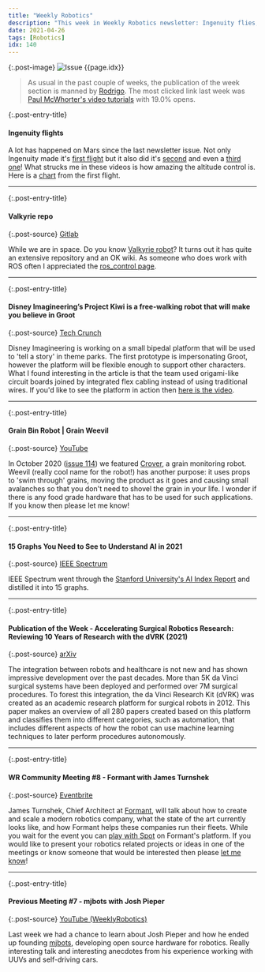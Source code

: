 ```yaml
---
title: "Weekly Robotics"
description: "This week in Weekly Robotics newsletter: Ingenuity flies, NASA's Valkyrie robot repository, Disney's Kiwi bipedal platform, robot moving grains and more!"
date: 2021-04-26
tags: [Robotics]
idx: 140
---
```


{:.post-image}
![Issue {{page.idx}}](/img/headers/{{page.idx}}.jpg "Issue {{page.idx}}")

> As usual in the past couple of weeks, the publication of the week section is manned by [Rodrigo](https://www.linkedin.com/in/rodrigo-lopes-catto/). The most clicked link last week was [Paul McWhorter's video tutorials](https://www.youtube.com/c/mcwhorpj/playlists) with 19.0% opens.

{:.post-entry-title}
#### Ingenuity flights

A lot has happened on Mars since the last newsletter issue. Not only Ingenuity made it's [first flight](https://youtu.be/wMnOo2zcjXA) but it also did it's [second](https://youtu.be/aZX24dPIAGg) and even a [third one](https://youtu.be/kNx9hcrUpww)! What strucks me in these videos is how amazing the altitude control is. Here is a [chart](https://mars.nasa.gov/resources/25820/altimeter-chart-for-ingenuitys-first-flight/) from the first flight.

----

{:.post-entry-title}
#### Valkyrie repo

{:.post-source}
[Gitlab](https://gitlab.com/nasa-jsc-robotics/valkyrie/-/wikis/home)

While we are in space. Do you know [Valkyrie robot](https://youtu.be/IE-YBaYjbqY)? It turns out it has quite an extensive repository and an OK wiki. As someone who does work with ROS often I appreciated the [ros_control page](https://gitlab.com/nasa-jsc-robotics/valkyrie/-/wikis/How-To-Write-A-Controller-For-Valkyrie).

----

{:.post-entry-title}
#### Disney Imagineering’s Project Kiwi is a free-walking robot that will make you believe in Groot

{:.post-source}
[Tech Crunch](https://techcrunch.com/2021/04/23/disney-imagineerings-project-kiwi-is-free-walking-robot-that-will-make-you-believe-in-groot/)

Disney Imagineering is working on a small bipedal platform that will be used to 'tell a story' in theme parks. The first prototype is impersonating Groot, however the platform will be flexible enough to support other characters. What I found interesting in the article is that the team used origami-like circuit boards joined by integrated flex cabling instead of using traditional wires. If you'd like to see the platform in action then [here is the video](https://youtu.be/6spi7nBqrro).

----

{:.post-entry-title}
#### Grain Bin Robot | Grain Weevil

{:.post-source}
[YouTube](https://youtu.be/Vd5Kzre7GxM)

In October 2020 ([issue 114](https://weeklyrobotics.com/weekly-robotics-114)) we featured [Crover](https://vimeo.com/460609606), a grain monitoring robot. Weevil (really cool name for the robot!) has another purpose: it uses props to 'swim through' grains, moving the product as it goes and causing small avalanches so that you don't need to shovel the grain in your life. I wonder if there is any food grade hardware that has to be used for such applications. If you know then please let me know!

----

{:.post-entry-title}
#### 15 Graphs You Need to See to Understand AI in 2021

{:.post-source}
[IEEE Spectrum](https://spectrum.ieee.org/tech-talk/artificial-intelligence/machine-learning/the-state-of-ai-in-15-graphs)

IEEE Spectrum went through the [Stanford University's AI Index Report](https://aiindex.stanford.edu/report/) and distilled it into 15 graphs.

----

{:.post-entry-title}
#### Publication of the Week - Accelerating Surgical Robotics Research: Reviewing 10 Years of Research with the dVRK (2021)

{:.post-source}
[arXiv](https://arxiv.org/abs/2104.09869)

The integration between robots and healthcare is not new and has shown impressive development over the past decades. More than 5K da Vinci surgical systems have been deployed and performed over 7M surgical procedures. To forest this integration, the da Vinci Research Kit (dVRK) was created as an academic research platform for surgical robots in 2012. This paper makes an overview of all 280 papers created based on this platform and classifies them into different categories, such as automation, that includes different aspects of how the robot can use machine learning techniques to later perform procedures autonomously.

----

{:.post-entry-title}
#### WR Community Meeting #8 - Formant with James Turnshek

{:.post-source}
[Eventbrite](https://www.eventbrite.co.uk/e/weekly-robotics-community-meeting-8-formant-with-james-turnshek-tickets-152274943455)

James Turnshek, Chief Architect at [Formant](https://formant.io/), will talk about how to create and scale a modern robotics company, what the state of the art currently looks like, and how Formant helps these companies run their fleets. While you wait for the event you can [play with Spot](https://playwithspot.formant.io/) on Formant's platform. If you would like to present your robotics related projects or ideas in one of the meetings or know someone that would be interested then please [let me know](mailto:mat@weeklyrobotics.com)!

----

{:.post-entry-title}
#### Previous Meeting #7 - mjbots with Josh Pieper

{:.post-source}
[YouTube (WeeklyRobotics)](https://youtu.be/s0m_C3_QqXY)

Last week we had a chance to learn about Josh Pieper and how he ended up founding [mjbots](https://mjbots.com/), developing open source hardware for robotics. Really interesting talk and interesting anecdotes from his experience working with UUVs and self-driving cars.
